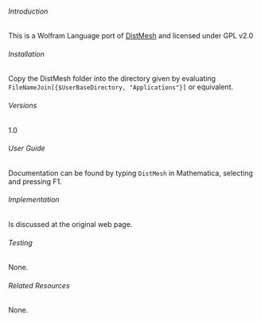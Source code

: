 
###### Introduction
This is a Wolfram Language port of [DistMesh](http://persson.berkeley.edu/distmesh/) and licensed under GPL v2.0

###### Installation
Copy the DistMesh folder into the directory given by evaluating `FileNameJoin[{$UserBaseDirectory, "Applications"}]` or equivalent.

###### Versions
1.0

###### User Guide
Documentation can be found by typing `DistMesh` in Mathematica, selecting and pressing F1.

###### Implementation
Is discussed at the original web page.

###### Testing
None.

###### Related Resources
None.


